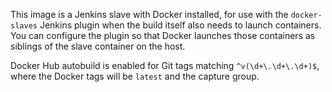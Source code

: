 
This image is a Jenkins slave with Docker installed, for use with the
`docker-slaves` Jenkins plugin when the build itself also needs to launch
containers. You can configure the plugin so that Docker launches those
containers as siblings of the slave container on the host.

Docker Hub autobuild is enabled for Git tags matching `^v(\d+\.\d+\.\d+)$`,
where the Docker tags will be `latest` and the capture group.
